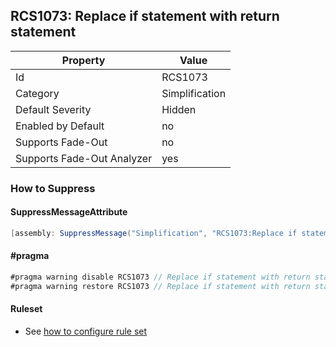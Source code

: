 ## RCS1073: Replace if statement with return statement

Property | Value
--- | --- 
Id | RCS1073
Category | Simplification
Default Severity | Hidden
Enabled by Default | no
Supports Fade-Out | no
Supports Fade-Out Analyzer | yes

### How to Suppress

#### SuppressMessageAttribute

```csharp
[assembly: SuppressMessage("Simplification", "RCS1073:Replace if statement with return statement.", Justification = "<Pending>")]
```

#### \#pragma

```csharp
#pragma warning disable RCS1073 // Replace if statement with return statement.
#pragma warning restore RCS1073 // Replace if statement with return statement.
```

#### Ruleset

* See [how to configure rule set](../HowToConfigureAnalyzers.md)
